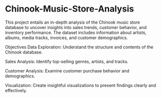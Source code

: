 # Chinook-Music-Store-Analysis
This project entails an in-depth analysis of the Chinook music store database to uncover insights into sales trends, customer behavior, and inventory performance. The dataset includes information about artists, albums, media tracks, invoices, and customer demographics.

Objectives
Data Exploration: Understand the structure and contents of the Chinook database.

Sales Analysis: Identify top-selling genres, artists, and tracks.

Customer Analysis: Examine customer purchase behavior and demographics.

Visualization: Create insightful visualizations to present findings clearly and effectively.
